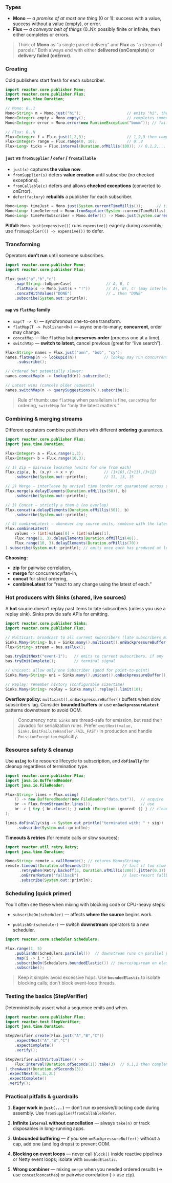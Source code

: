 ### Types
- **Mono** — _a promise of at most one thing_ (0 or 1): success with a value, success without a value (empty), or error.
- **Flux** — _a conveyor belt of things_ (0..N): possibly finite or infinite, then either completes or errors.

> Think of **Mono** as “a single parcel delivery” and **Flux** as “a stream of parcels.” Both always end with either **delivered (onComplete)** or **delivery failed (onError)**.


### Creating

Cold publishers start fresh for each subscriber.

```java
import reactor.core.publisher.Mono;
import reactor.core.publisher.Flux;
import java.time.Duration;

// Mono: 0..1
Mono<String> m = Mono.just("hi");                    // emits "hi", then complete
Mono<Integer> empty = Mono.empty();                  // completes immediately
Mono<Integer> error = Mono.error(new RuntimeException("boom")); // fails immediately

// Flux: 0..N
Flux<Integer> f = Flux.just(1,2,3);                  // 1,2,3 then complete
Flux<Integer> range = Flux.range(0, 10);             // 0..9
Flux<Long> ticks = Flux.interval(Duration.ofMillis(100)); // 0,1,2,... forever (never completes by itself)
```

#### `just` vs `fromSupplier` / `defer` / `fromCallable`
- `just(x)` captures **the value now**.
- `fromSupplier(s)` defers **value creation** until subscribe (no checked exceptions).
- `fromCallable(c)` defers and allows **checked exceptions** (converted to onError).
- `defer(factory)` **rebuilds** a publisher for each subscriber.
```java
Mono<Long> timeJust = Mono.just(System.currentTimeMillis());      // time captured now
Mono<Long> timeDeferred = Mono.fromSupplier(System::currentTimeMillis); // time captured on subscribe
Mono<Long> timePerSubscriber = Mono.defer(() -> Mono.just(System.currentTimeMillis()));
```
**Pitfall:** `Mono.just(expensive())` runs `expensive()` eagerly during assembly; use `fromSupplier(() -> expensive())` to defer.

### Transforming
Operators **don’t run** until someone subscribes.
```java
import reactor.core.publisher.Mono;
import reactor.core.publisher.Flux;

Flux.just("a","b","c")
    .map(String::toUpperCase)               // A, B, C
    .flatMap(s -> Mono.just(s + "!"))       // A!, B!, C! (may interleave)
    .concatWithValues("DONE")               // … then "DONE"
    .subscribe(System.out::println);
```

#### `map` vs `flatMap` family
- `map(T -> R)` — synchronous one-to-one transform.
- `flatMap(T -> Publisher<R>)` — async one-to-many; **concurrent**, order may change.
- `concatMap` — like `flatMap` but **preserves order** (process one at a time).
- `switchMap` — **switch to latest**, cancel previous (great for “live search”).
```java
Flux<String> names = Flux.just("ann", "bob", "cy");
names.flatMap(n -> lookupId(n))            // lookup may run concurrently
     .subscribe();

// Ordered but potentially slower:
names.concatMap(n -> lookupId(n)).subscribe();

// Latest wins (cancels older requests)
names.switchMap(n -> querySuggestions(n)).subscribe();
```

> Rule of thumb: use `flatMap` when parallelism is fine, `concatMap` for ordering, `switchMap` for “only the latest matters.”

### Combining & merging streams

Different operators combine publishers with different **ordering** guarantees.

```java
import reactor.core.publisher.Flux;
import java.time.Duration;

Flux<Integer> a = Flux.range(1,3);
Flux<Integer> b = Flux.range(10,3);

// 1) Zip — pairwise lockstep (waits for one from each)
Flux.zip(a, b, (x,y) -> x + y)             // (1+10),(2+11),(3+12)
    .subscribe(System.out::println);       // 11, 13, 15

// 2) Merge — interleave by arrival time (order not guaranteed across sources)
Flux.merge(a.delayElements(Duration.ofMillis(50)), b)
    .subscribe(System.out::println);

// 3) Concat — strictly a then b (no overlap)
Flux.concat(a.delayElements(Duration.ofMillis(50)), b)
    .subscribe(System.out::println);

// 4) combineLatest — whenever any source emits, combine with the latest from others
Flux.combineLatest(
    values -> (int)values[0] + (int)values[1],
    Flux.range(1, 3).delayElements(Duration.ofMillis(40)),
    Flux.range(10, 3).delayElements(Duration.ofMillis(70))
).subscribe(System.out::println); // emits once each has produced at least one value
```

**Choosing:**
- **zip** for pairwise correlation,
- **merge** for concurrency/fan-in,
- **concat** for strict ordering,
- **combineLatest** for “react to any change using the latest of each.”

### Hot producers with Sinks (shared, live sources)

A **hot** source doesn’t replay past items to late subscribers (unless you use a replay sink). Sinks provide safe APIs for emitting.

```java
import reactor.core.publisher.Sinks;
import reactor.core.publisher.Flux;

// Multicast: broadcast to all current subscribers (late subscribers miss history)
Sinks.Many<String> bus = Sinks.many().multicast().onBackpressureBuffer();
Flux<String> stream = bus.asFlux();

bus.tryEmitNext("event-1");   // emits to current subscribers, if any
bus.tryEmitComplete();        // terminal signal

// Unicast: allow only one Subscriber (good for point-to-point)
Sinks.Many<String> uni = Sinks.many().unicast().onBackpressureBuffer();

// Replay: remember history (configurable size/time)
Sinks.Many<String> replay = Sinks.many().replay().limit(10);
```

**Overflow policy:** `multicast().onBackpressureBuffer()` buffers when slow subscribers lag. Consider **bounded buffers** or use **`onBackpressureLatest`** patterns downstream to avoid OOM.

> Concurrency note: `Sinks` are thread-safe for emission, but read their Javadoc for serialization rules. Prefer `emitNext(value, Sinks.EmitFailureHandler.FAIL_FAST)` in production and handle `EmissionException` explicitly.

### Resource safety & cleanup

Use **`using`** to tie resource lifecycle to subscription, and **`doFinally`** for cleanup regardless of termination type.

```java
import reactor.core.publisher.Flux;
import java.io.BufferedReader;
import java.io.FileReader;

Flux<String> lines = Flux.using(
    () -> new BufferedReader(new FileReader("data.txt")),  // acquire
    br -> Flux.fromStream(br.lines()),                     // use
    br -> { try { br.close(); } catch (Exception ignored) {} } // cleanup
);

lines.doFinally(sig -> System.out.println("terminated with: " + sig))
     .subscribe(System.out::println);
```

**Timeouts & retries** (for remote calls or slow sources):

```java
import reactor.util.retry.Retry;
import java.time.Duration;

Mono<String> remote = callRemote(); // returns Mono<String>
remote.timeout(Duration.ofSeconds(2))              // fail if too slow
      .retryWhen(Retry.backoff(3, Duration.ofMillis(200)).jitter(0.3)) // careful with retry storms
      .onErrorReturn("fallback")                   // last-resort fallback
      .subscribe(System.out::println);
```

### Scheduling (quick primer)

You’ll often see these when mixing with blocking code or CPU-heavy steps:

- `subscribeOn(scheduler)` — affects **where the source** begins work.
    
- `publishOn(scheduler)` — switch **downstream** operators to a new scheduler.
    

```java
import reactor.core.scheduler.Schedulers;

Flux.range(1, 5)
    .publishOn(Schedulers.parallel())  // downstream runs on parallel pool
    .map(i -> i * i)
    .subscribeOn(Schedulers.boundedElastic()) // source/upsream on elastic
    .subscribe();
```

> Keep it simple: avoid excessive hops. Use **`boundedElastic`** to isolate blocking calls; don’t block event-loop threads.

### Testing the basics (StepVerifier)

Deterministically assert what a sequence emits and when.

```java
import reactor.core.publisher.Flux;
import reactor.test.StepVerifier;
import java.time.Duration;

StepVerifier.create(Flux.just("A","B","C"))
    .expectNext("A","B","C")
    .expectComplete()
    .verify();

StepVerifier.withVirtualTime(() ->
    Flux.interval(Duration.ofSeconds(1)).take(3)  // 0,1,2 then complete
).thenAwait(Duration.ofSeconds(3))
 .expectNext(0L,1L,2L)
 .expectComplete()
 .verify();
```

### Practical pitfalls & guardrails

1. **Eager work in `just(...)`** — don’t run expensive/blocking code during assembly. Use `fromSupplier`/`fromCallable`/`defer`.
    
2. **Infinite `interval` without cancellation** — always `take(n)` or track disposables in long-running apps.
    
3. **Unbounded buffering** — if you see `onBackpressureBuffer()` without a cap, add one (and log drops) to prevent OOM.
    
4. **Blocking on event loops** — never call `block()` inside reactive pipelines or Netty event loops; isolate with `boundedElastic`.
    
5. **Wrong combiner** — mixing `merge` when you needed ordered results (→ use `concat`/`concatMap`) or pairwise correlation (→ use `zip`).
